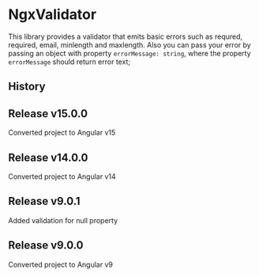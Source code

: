 # NgxValidator

This library provides a validator that emits basic errors such as requred, required, email, minlength and maxlength. 
Also you can pass your error by passing an object with property ``errorMessage: string``, where the property ``errorMessage`` should return error text;

## History

## Release v15.0.0
Converted project to Angular v15

## Release v14.0.0
Converted project to Angular v14

## Release v9.0.1
Added validation for null property

## Release v9.0.0
Converted project to Angular v9
